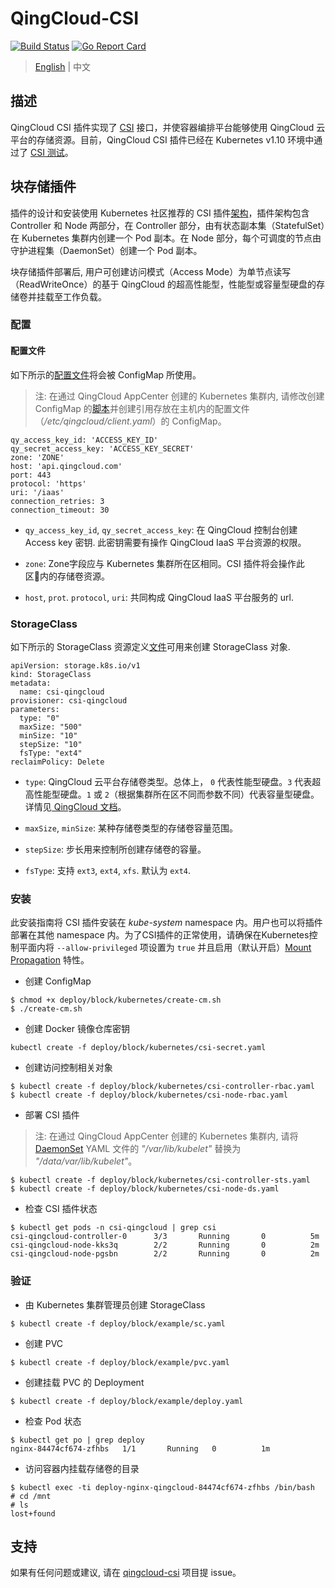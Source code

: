 # QingCloud-CSI

[![Build Status](https://travis-ci.org/yunify/qingcloud-csi.svg?branch=master)](https://travis-ci.org/yunify/qingcloud-csi)
[![Go Report Card](https://goreportcard.com/badge/github.com/yunify/qingcloud-csi)](https://goreportcard.com/report/github.com/yunify/qingcloud-csi)

> [English](README.md) | 中文
## 描述
QingCloud CSI 插件实现了 [CSI](https://github.com/container-storage-interface/) 接口，并使容器编排平台能够使用 QingCloud 云平台的存储资源。目前，QingCloud CSI 插件已经在 Kubernetes v1.10 环境中通过了 [CSI 测试](https://github.com/kubernetes-csi/csi-test)。

## 块存储插件

插件的设计和安装使用 Kubernetes 社区推荐的 CSI 插件[架构](https://github.com/kubernetes/community/blob/master/contributors/design-proposals/storage/container-storage-interface.md#recommended-mechanism-for-deploying-csi-drivers-on-kubernetes)，插件架构包含 Controller 和 Node 两部分，在 Controller 部分，由有状态副本集（StatefulSet）在 Kubernetes 集群内创建一个 Pod 副本。在 Node 部分，每个可调度的节点由守护进程集（DaemonSet）创建一个 Pod 副本。

块存储插件部署后, 用户可创建访问模式（Access Mode）为单节点读写（ReadWriteOnce）的基于 QingCloud 的超高性能型，性能型或容量型硬盘的存储卷并挂载至工作负载。

### 配置
#### 配置文件

如下所示的[配置文件](deploy/block/kubernetes/config.yaml)将会被 ConfigMap 所使用。
> 注: 在通过 QingCloud AppCenter 创建的 Kubernetes 集群内, 请修改创建 ConfigMap 的[脚本](deploy/block/kubernetes/create-cm.sh)并创建引用存放在主机内的配置文件（*/etc/qingcloud/client.yaml*）的 ConfigMap。

```
qy_access_key_id: 'ACCESS_KEY_ID'
qy_secret_access_key: 'ACCESS_KEY_SECRET'
zone: 'ZONE'
host: 'api.qingcloud.com'
port: 443
protocol: 'https'
uri: '/iaas'
connection_retries: 3
connection_timeout: 30
```

- `qy_access_key_id`, `qy_secret_access_key`: 在 QingCloud 控制台创建 Access key 密钥. 此密钥需要有操作 QingCloud IaaS 平台资源的权限。

- `zone`: Zone字段应与 Kubernetes 集群所在区相同。CSI 插件将会操作此区内的存储卷资源。

- `host`, `prot`. `protocol`, `uri`: 共同构成 QingCloud IaaS 平台服务的 url.

### StorageClass

如下所示的 StorageClass 资源定义[文件](deploy/block/example/sc.yaml)可用来创建 StorageClass 对象.
```
apiVersion: storage.k8s.io/v1
kind: StorageClass
metadata:
  name: csi-qingcloud
provisioner: csi-qingcloud
parameters:
  type: "0"
  maxSize: "500"
  minSize: "10"
  stepSize: "10"
  fsType: "ext4"
reclaimPolicy: Delete 
```

- `type`: QingCloud 云平台存储卷类型。总体上， `0` 代表性能型硬盘。`3` 代表超高性能型硬盘。`1` 或 `2`（根据集群所在区不同而参数不同）代表容量型硬盘。 详情见[ QingCloud 文档](https://docs.qingcloud.com/product/api/action/volume/create_volumes.html)。

- `maxSize`, `minSize`: 某种存储卷类型的存储卷容量范围。

- `stepSize`: 步长用来控制所创建存储卷的容量。

- `fsType`: 支持 `ext3`, `ext4`, `xfs`. 默认为 `ext4`.

### 安装
此安装指南将 CSI 插件安装在 *kube-system* namespace 内。用户也可以将插件部署在其他 namespace 内。为了CSI插件的正常使用，请确保在Kubernetes控制平面内将 `--allow-privileged` 项设置为 `true` 并且启用（默认开启）[Mount Propagation](https://kubernetes.io/docs/concepts/storage/volumes/#mount-propagation) 特性。

- 创建 ConfigMap
```
$ chmod +x deploy/block/kubernetes/create-cm.sh
$ ./create-cm.sh
```

- 创建 Docker 镜像仓库密钥
```
kubectl create -f deploy/block/kubernetes/csi-secret.yaml
```

- 创建访问控制相关对象
```
$ kubectl create -f deploy/block/kubernetes/csi-controller-rbac.yaml
$ kubectl create -f deploy/block/kubernetes/csi-node-rbac.yaml
```

- 部署 CSI 插件
> 注: 在通过 QingCloud AppCenter 创建的 Kubernetes 集群内, 请将 [DaemonSet](deploy/block/kubernetes/csi-node-ds.yaml) YAML 文件的 *"/var/lib/kubelet"* 替换为 *"/data/var/lib/kubelet"*。

```
$ kubectl create -f deploy/block/kubernetes/csi-controller-sts.yaml
$ kubectl create -f deploy/block/kubernetes/csi-node-ds.yaml
```

- 检查 CSI 插件状态
```
$ kubectl get pods -n csi-qingcloud | grep csi
csi-qingcloud-controller-0      3/3       Running       0          5m
csi-qingcloud-node-kks3q        2/2       Running       0          2m
csi-qingcloud-node-pgsbn        2/2       Running       0          2m
```

### 验证
- 由 Kubernetes 集群管理员创建 StorageClass
```
$ kubectl create -f deploy/block/example/sc.yaml
```

- 创建 PVC
```
$ kubectl create -f deploy/block/example/pvc.yaml
```

- 创建挂载 PVC 的 Deployment
```
$ kubectl create -f deploy/block/example/deploy.yaml
```

- 检查 Pod 状态
```
$ kubectl get po | grep deploy
nginx-84474cf674-zfhbs   1/1       Running   0          1m
```

- 访问容器内挂载存储卷的目录
```
$ kubectl exec -ti deploy-nginx-qingcloud-84474cf674-zfhbs /bin/bash
# cd /mnt
# ls
lost+found
```

## 支持
如果有任何问题或建议, 请在 [qingcloud-csi](https://github.com/yunify/qingcloud-csi/issues) 项目提 issue。
